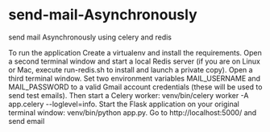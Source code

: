 # send-mail-Asynchronously
send mail Asynchronously using celery and redis

To run the application
Create a virtualenv and install the requirements.
Open a second terminal window and start a local Redis server (if you are on Linux or Mac, execute run-redis.sh to install and launch a private copy).
Open a third terminal window. Set two environment variables MAIL_USERNAME and MAIL_PASSWORD to a valid Gmail account credentials (these will be used to send test emails). Then start a Celery worker: venv/bin/celery worker -A app.celery --loglevel=info.
Start the Flask application on your original terminal window: venv/bin/python app.py.
Go to http://localhost:5000/ and send email

